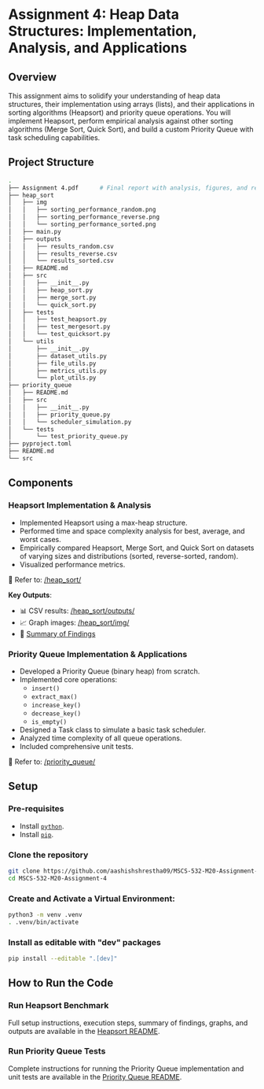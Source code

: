 # Assignment 4: Heap Data Structures: Implementation, Analysis, and Applications

## Overview

This assignment aims to solidify your understanding of heap data structures, their implementation using arrays (lists), and their applications in sorting algorithms (Heapsort) and priority queue operations. You will implement Heapsort, perform empirical analysis against other sorting algorithms (Merge Sort, Quick Sort), and build a custom Priority Queue with task scheduling capabilities.

## Project Structure

```bash
.
├── Assignment 4.pdf      # Final report with analysis, figures, and results
├── heap_sort
│   ├── img
│   │   ├── sorting_performance_random.png
│   │   ├── sorting_performance_reverse.png
│   │   └── sorting_performance_sorted.png
│   ├── main.py
│   ├── outputs
│   │   ├── results_random.csv
│   │   ├── results_reverse.csv
│   │   └── results_sorted.csv
│   ├── README.md
│   ├── src
│   │   ├── __init__.py
│   │   ├── heap_sort.py
│   │   ├── merge_sort.py
│   │   └── quick_sort.py
│   ├── tests
│   │   ├── test_heapsort.py
│   │   ├── test_mergesort.py
│   │   └── test_quicksort.py
│   └── utils
│       ├── __init__.py
│       ├── dataset_utils.py
│       ├── file_utils.py
│       ├── metrics_utils.py
│       └── plot_utils.py
├── priority_queue
│   ├── README.md
│   ├── src
│   │   ├── __init__.py
│   │   ├── priority_queue.py
│   │   └── scheduler_simulation.py
│   └── tests
│       └── test_priority_queue.py
├── pyproject.toml
├── README.md
└── src
```

## Components

### Heapsort Implementation & Analysis

- Implemented Heapsort using a max-heap structure.
- Performed time and space complexity analysis for best, average, and worst cases.
- Empirically compared Heapsort, Merge Sort, and Quick Sort on datasets of varying sizes and distributions (sorted, reverse-sorted, random).
- Visualized performance metrics.

📂 Refer to: [/heap_sort/](./heap_sort/)

**Key Outputs**:

- 📊 CSV results: [/heap_sort/outputs/](./heap_sort/outputs/)
- 📈 Graph images: [/heap_sort/img/](./heap_sort/img/)
- 📖 [Summary of Findings](./heap_sort/README.md#summary-of-findings)

### Priority Queue Implementation & Applications

- Developed a Priority Queue (binary heap) from scratch.
- Implemented core operations:
  - `insert()`
  - `extract_max()`
  - `increase_key()`
  - `decrease_key()`
  - `is_empty()`
- Designed a Task class to simulate a basic task scheduler.
- Analyzed time complexity of all queue operations.
- Included comprehensive unit tests.

📂 Refer to: [/priority_queue/](./priority_queue/)

## Setup

### Pre-requisites

- Install [`python`](https://www.python.org/downloads/).
- Install [`pip`](https://pip.pypa.io/en/stable/installation/).

### Clone the repository

```bash
git clone https://github.com/aashishshrestha09/MSCS-532-M20-Assignment-4.git
cd MSCS-532-M20-Assignment-4

```

### Create and Activate a Virtual Environment:

```bash
python3 -m venv .venv
. .venv/bin/activate
```

### Install as editable with "dev" packages

```bash
pip install --editable ".[dev]"
```

## How to Run the Code

### Run Heapsort Benchmark

Full setup instructions, execution steps, summary of findings, graphs, and outputs are available in the [Heapsort README](./heap_sort/README.md).

### Run Priority Queue Tests

Complete instructions for running the Priority Queue implementation and unit tests are available in the [Priority Queue README](./priority_queue/README.md).
